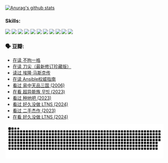 
[![Anurag's github stats](https://github-readme-stats.vercel.app/api?username=w940853815)](https://github.com/anuraghazra/github-readme-stats)

### Skills:

<code><img height="32" src="https://cdn.jsdelivr.net/npm/simple-icons@v5/icons/python.svg"></code>
<code><img height="32" src="https://cdn.jsdelivr.net/npm/simple-icons@v5/icons/javascript.svg"></code>
<code><img height="32" src="https://cdn.jsdelivr.net/npm/simple-icons@v5/icons/django.svg"></code>
<code><img height="32" src="https://cdn.jsdelivr.net/npm/simple-icons@v5/icons/flask.svg"></code>
<code><img height="32" src="https://cdn.jsdelivr.net/npm/simple-icons@v5/icons/vuetify.svg"></code>
<code><img height="32" src="https://cdn.jsdelivr.net/npm/simple-icons@v5/icons/git.svg"></code>
<code><img height="32" src="https://cdn.jsdelivr.net/npm/simple-icons@v5/icons/docker.svg"></code>
<code><img height="32" src="https://cdn.jsdelivr.net/npm/simple-icons@v5/icons/postgresql.svg"></code>
<code><img height="32" src="https://cdn.jsdelivr.net/npm/simple-icons@v5/icons/elasticsearch.svg"></code>
<code><img height="32" src="https://cdn.jsdelivr.net/npm/simple-icons@v5/icons/macos.svg"></code>
<code><img height="32" src="https://cdn.jsdelivr.net/npm/simple-icons@v5/icons/linux.svg"></code>

### 🗣 豆瓣:

<!-- DOUBAN-ACTIVITIES:START -->
- [在读 不拘一格](https://www.douban.com/people/136069238/status/4541712161/?_i=09892910)
- [在读 刀尖（最新修订珍藏版）](https://www.douban.com/people/136069238/status/4541711339/?_i=09892910)
- [读过 埃隆·马斯克传](https://www.douban.com/people/136069238/status/4541710351/?_i=09892910)
- [在读 Ansible权威指南](https://www.douban.com/people/136069238/status/4539151450/?_i=09892910)
- [看过 易中天品三国‎ (2006)](https://www.douban.com/people/136069238/status/4529910812/?_i=09892910)
- [在看 超异能族 무빙‎ (2023)](https://www.douban.com/people/136069238/status/4527291077/?_i=09892910)
- [看过 种地吧‎ (2023)](https://www.douban.com/people/136069238/status/4527289637/?_i=09892910)
- [看过 好久没做 LTNS‎ (2024)](https://www.douban.com/people/136069238/status/4527289515/?_i=09892910)
- [看过 二手杰作‎ (2023)](https://www.douban.com/people/136069238/status/4522502716/?_i=09892910)
- [在看 好久没做 LTNS‎ (2024)](https://www.douban.com/people/136069238/status/4521969883/?_i=09892910)
<!-- DOUBAN-ACTIVITIES:END -->


![Snake animation](https://raw.githubusercontent.com/w940853815/w940853815/output/github-contribution-grid-snake.svg)

<!--
**w940853815/w940853815** is a ✨ _special_ ✨ repository because its `README.md` (this file) appears on your GitHub profile.

Here are some ideas to get you started:

- 🔭 I’m currently working on ...
- 🌱 I’m currently learning ...
- 👯 I’m looking to collaborate on ...
- 🤔 I’m looking for help with ...
- 💬 Ask me about ...
- 📫 How to reach me: ...
- 😄 Pronouns: ...
- ⚡ Fun fact: ...
-->
